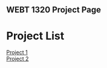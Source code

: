 ## WEBT 1320 Project Page

<h1>Project List</h1>

<a href="project1/index.html" target="_blank">Project 1</a><br>
<a href="project2/index.html" target="_blank">Project 2</a><br>

